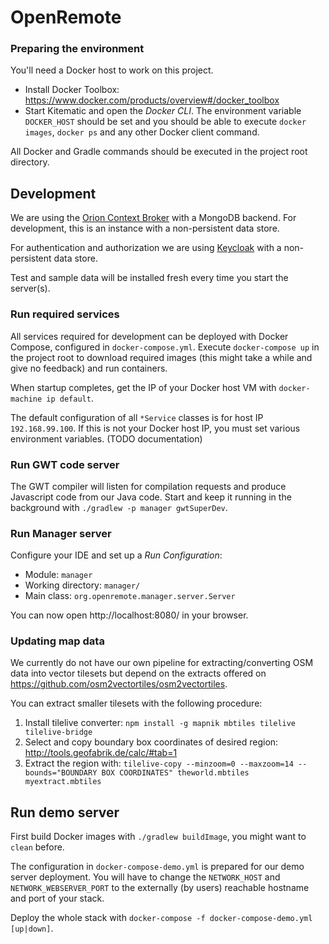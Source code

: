 # OpenRemote

### Preparing the environment

You'll need a Docker host to work on this project.

* Install Docker Toolbox: https://www.docker.com/products/overview#/docker_toolbox
* Start Kitematic and open the *Docker CLI*. The environment variable `DOCKER_HOST` should be set and you should be able to execute `docker images`, `docker ps` and any other Docker client command.

All Docker and Gradle commands should be executed in the project root directory.

## Development

We are using the [Orion Context Broker](https://fiware-orion.readthedocs.org/en/develop/) with a MongoDB backend. For development, this is an instance with a non-persistent data store.

For authentication and authorization we are using [Keycloak](http://keycloak.jboss.org/) with a non-persistent data store.

Test and sample data will be installed fresh every time you start the server(s).

### Run required services

All services required for development can be deployed with Docker Compose, configured in `docker-compose.yml`. Execute `docker-compose up` in the project root to download required images (this might take a while and give no feedback) and run containers.

When startup completes, get the IP of your Docker host VM with `docker-machine ip default`.

The default configuration of all `*Service` classes is for host IP `192.168.99.100`. If this is not your Docker host IP, you must set various environment variables. (TODO documentation)

### Run GWT code server

The GWT compiler will listen for compilation requests and produce Javascript code from our Java code. Start and keep it running in the background with `./gradlew -p manager gwtSuperDev`.

### Run Manager server

Configure your IDE and set up a *Run Configuration*:

- Module: `manager`
- Working directory: `manager/`
- Main class: `org.openremote.manager.server.Server`

You can now open http://localhost:8080/ in your browser.

### Updating map data

We currently do not have our own pipeline for extracting/converting OSM data into vector tilesets but depend on the extracts offered on https://github.com/osm2vectortiles/osm2vectortiles.

You can extract smaller tilesets with the following procedure:

1. Install tilelive converter: 
    `npm install -g mapnik mbtiles tilelive tilelive-bridge`
1. Select and copy boundary box coordinates of desired region: 
    http://tools.geofabrik.de/calc/#tab=1 
1. Extract the region with: 
    `tilelive-copy --minzoom=0 --maxzoom=14 --bounds="BOUNDARY BOX COORDINATES" theworld.mbtiles myextract.mbtiles`

## Run demo server

First build Docker images with `./gradlew buildImage`, you might want to `clean` before.

The configuration in `docker-compose-demo.yml` is prepared for our demo server deployment. You will have to change the `NETWORK_HOST` and `NETWORK_WEBSERVER_PORT` to the externally (by users) reachable hostname and port of your stack.

Deploy the whole stack with `docker-compose -f docker-compose-demo.yml [up|down]`.